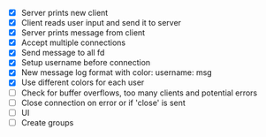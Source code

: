- [x] Server prints new client
- [x] Client reads user input and send it to server
- [x] Server prints message from client
- [x] Accept multiple connections
- [x] Send message to all fd
- [x] Setup username before connection
- [x] New message log format with color:
        username: 
        msg
- [x] Use different colors for each user
- [ ] Check for buffer overflows, too many clients and potential errors
- [ ] Close connection on error or if 'close' is sent
- [ ] UI
- [ ] Create groups
